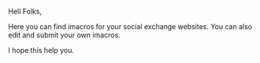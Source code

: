 Hell Folks,

Here you can find imacros for your social exchange websites. You can also edit and submit your own imacros.

I hope this help you.
